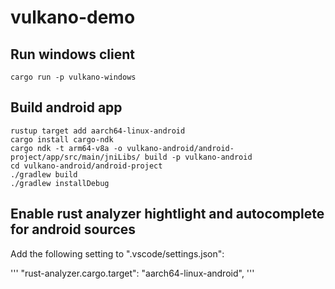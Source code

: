 # vulkano-demo

## Run windows client

```
cargo run -p vulkano-windows
```

## Build android app

```
rustup target add aarch64-linux-android
cargo install cargo-ndk
cargo ndk -t arm64-v8a -o vulkano-android/android-project/app/src/main/jniLibs/ build -p vulkano-android
cd vulkano-android/android-project
./gradlew build
./gradlew installDebug
```

## Enable rust analyzer hightlight and autocomplete for android sources

Add the following setting to ".vscode/settings.json":

'''
"rust-analyzer.cargo.target": "aarch64-linux-android",
'''
